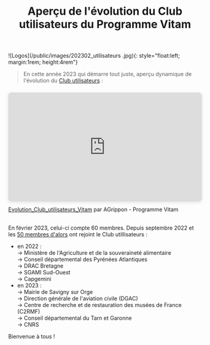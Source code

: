 ﻿---
layout: post
title: Aperçu de l'évolution du Club utilisateurs du Programme Vitam
---

![Logos](/public/images/202302_utilisateurs .jpg){: style="float:left; margin:1rem; height:4rem"}
> En cette année 2023 qui démarre tout juste, aperçu dynamique de l'évolution du [Club utilisateurs](http://www.programmevitam.fr/pages/presentation/pres_acteurs_club/) :

<div style="position: relative; width: 100%; height: 0; padding-top: 56.2500%;
 padding-bottom: 0; box-shadow: 0 2px 8px 0 rgba(63,69,81,0.16); margin-top: 1.6em; margin-bottom: 0.9em; overflow: hidden;
 border-radius: 8px; will-change: transform;">
  <iframe loading="lazy" style="position: absolute; width: 100%; height: 100%; top: 0; left: 0; border: none; padding: 0;margin: 0;"
    src="https:&#x2F;&#x2F;www.canva.com&#x2F;design&#x2F;DAFadiEc2XM&#x2F;watch?embed" allowfullscreen="allowfullscreen" allow="fullscreen">
  </iframe>
</div>
<a href="https:&#x2F;&#x2F;www.canva.com&#x2F;design&#x2F;DAFadiEc2XM&#x2F;watch?utm_content=DAFadiEc2XM&amp;utm_campaign=designshare&amp;utm_medium=embeds&amp;utm_source=link" target="_blank" rel="noopener">Evolution_Club_utilisateurs_Vitam</a> par AGrippon - Programme Vitam  
<br>
<br>  

En février 2023, celui-ci compte 60 membres. Depuis septembre 2022 et les [50 membres d'alors](http://www.programmevitam.fr/2022/09/16/50membres/) ont rejoint le Club utillisateurs :
- en 2022 :  
-> Ministère de l'Agriculture et de la souveraineté alimentaire  
-> Conseil départemental des Pyrénées Atlantiques  
-> DRAC Bretagne   
-> SGAMI Sud-Ouest   
->  Capgemini
- en 2023 :  
-> Mairie de Savigny sur Orge  
-> Direction générale de l'aviation civile (DGAC)    
-> Centre de recherche et de restauration des musées de France (C2RMF)  
-> Conseil départemental du Tarn et Garonne  
-> CNRS  

Bienvenue à tous !
